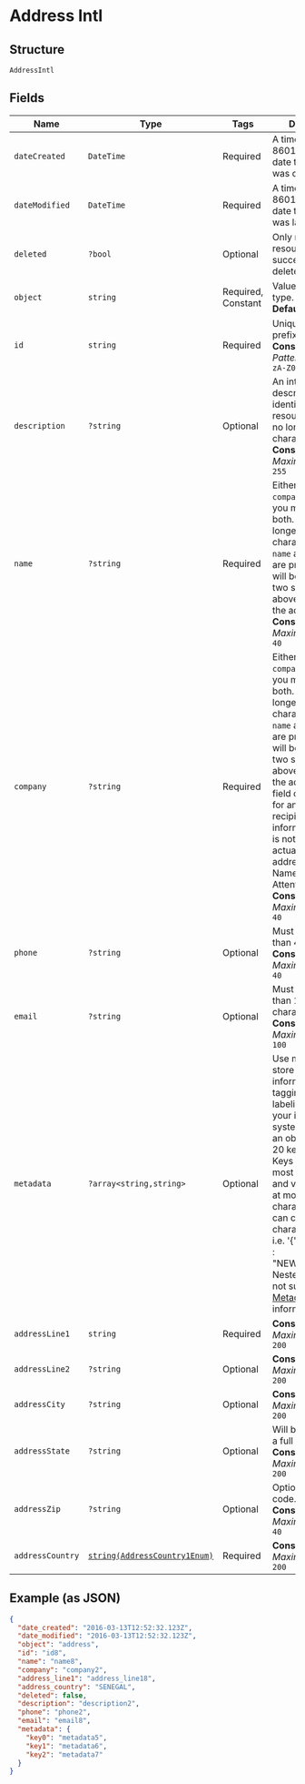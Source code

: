 
# Address Intl

## Structure

`AddressIntl`

## Fields

| Name | Type | Tags | Description | Getter | Setter |
|  --- | --- | --- | --- | --- | --- |
| `dateCreated` | `DateTime` | Required | A timestamp in ISO 8601 format of the date the resource was created. | getDateCreated(): \DateTime | setDateCreated(\DateTime dateCreated): void |
| `dateModified` | `DateTime` | Required | A timestamp in ISO 8601 format of the date the resource was last modified. | getDateModified(): \DateTime | setDateModified(\DateTime dateModified): void |
| `deleted` | `?bool` | Optional | Only returned if the resource has been successfully deleted. | getDeleted(): ?bool | setDeleted(?bool deleted): void |
| `object` | `string` | Required, Constant | Value is resource type.<br>**Default**: `'address'` | getObject(): string | setObject(string object): void |
| `id` | `string` | Required | Unique identifier prefixed with `adr_`.<br>**Constraints**: *Pattern*: `^adr_[a-zA-Z0-9]+$` | getId(): string | setId(string id): void |
| `description` | `?string` | Optional | An internal description that identifies this resource. Must be no longer than 255 characters.<br>**Constraints**: *Maximum Length*: `255` | getDescription(): ?string | setDescription(?string description): void |
| `name` | `?string` | Required | Either `name` or `company` is required, you may also add both. Must be no longer than 40 characters. If both `name` and `company` are provided, they will be printed on two separate lines above the rest of the address.<br>**Constraints**: *Maximum Length*: `40` | getName(): ?string | setName(?string name): void |
| `company` | `?string` | Required | Either `name` or `company` is required, you may also add both. Must be no longer than 40 characters. If both `name` and `company` are provided, they will be printed on two separate lines above the rest of the address. This field can be used for any secondary recipient information which is not part of the actual mailing address (Company Name, Department, Attention Line, etc).<br>**Constraints**: *Maximum Length*: `40` | getCompany(): ?string | setCompany(?string company): void |
| `phone` | `?string` | Optional | Must be no longer than 40 characters.<br>**Constraints**: *Maximum Length*: `40` | getPhone(): ?string | setPhone(?string phone): void |
| `email` | `?string` | Optional | Must be no longer than 100 characters.<br>**Constraints**: *Maximum Length*: `100` | getEmail(): ?string | setEmail(?string email): void |
| `metadata` | `?array<string,string>` | Optional | Use metadata to store custom information for tagging and labeling back to your internal systems. Must be an object with up to 20 key-value pairs. Keys must be at most 40 characters and values must be at most 500 characters. Neither can contain the characters `"` and `\`. i.e. '{"customer_id" : "NEWYORK2015"}' Nested objects are not supported.  See [Metadata](#section/Metadata) for more information. | getMetadata(): ?array | setMetadata(?array metadata): void |
| `addressLine1` | `string` | Required | **Constraints**: *Maximum Length*: `200` | getAddressLine1(): string | setAddressLine1(string addressLine1): void |
| `addressLine2` | `?string` | Optional | **Constraints**: *Maximum Length*: `200` | getAddressLine2(): ?string | setAddressLine2(?string addressLine2): void |
| `addressCity` | `?string` | Optional | **Constraints**: *Maximum Length*: `200` | getAddressCity(): ?string | setAddressCity(?string addressCity): void |
| `addressState` | `?string` | Optional | Will be returned as a full string<br>**Constraints**: *Maximum Length*: `200` | getAddressState(): ?string | setAddressState(?string addressState): void |
| `addressZip` | `?string` | Optional | Optional postal code.<br>**Constraints**: *Maximum Length*: `40` | getAddressZip(): ?string | setAddressZip(?string addressZip): void |
| `addressCountry` | [`string(AddressCountry1Enum)`](../../doc/models/address-country-1-enum.md) | Required | **Constraints**: *Maximum Length*: `200` | getAddressCountry(): string | setAddressCountry(string addressCountry): void |

## Example (as JSON)

```json
{
  "date_created": "2016-03-13T12:52:32.123Z",
  "date_modified": "2016-03-13T12:52:32.123Z",
  "object": "address",
  "id": "id8",
  "name": "name8",
  "company": "company2",
  "address_line1": "address_line18",
  "address_country": "SENEGAL",
  "deleted": false,
  "description": "description2",
  "phone": "phone2",
  "email": "email8",
  "metadata": {
    "key0": "metadata5",
    "key1": "metadata6",
    "key2": "metadata7"
  }
}
```


